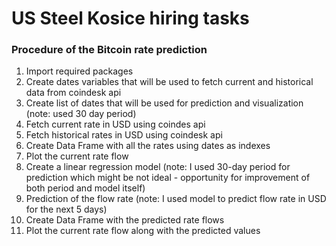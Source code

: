 # US Steel Kosice hiring tasks

### Procedure of the Bitcoin rate prediction

1. Import required packages
2. Create dates variables that will be used to fetch current and historical data from coindesk api
3. Create list of dates that will be used for prediction and visualization (note: used 30 day period)
4. Fetch current rate in USD using coindes api
5. Fetch historical rates in USD using coindesk api
6. Create Data Frame with all the rates using dates as indexes
7. Plot the current rate flow
8. Create a linear regression model (note: I used 30-day period for prediction which might be not ideal - opportunity for improvement of both period and model itself)
9. Prediction of the flow rate (note: I used model to predict flow rate in USD for the next 5 days)
10. Create Data Frame with the predicted rate flows
11. Plot the current rate flow along with the predicted values
